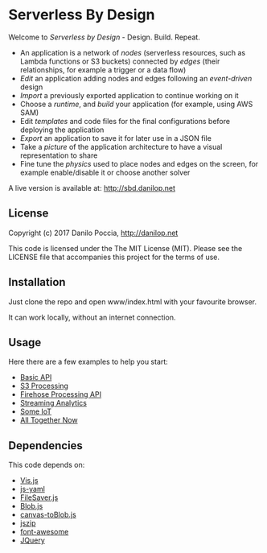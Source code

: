 # Serverless By Design

Welcome to _Serverless by Design_ - Design. Build. Repeat.

- An application is a network of _nodes_ (serverless resources, such as Lambda functions or S3 buckets) connected by _edges_ (their relationships, for example a trigger or a data flow)
- _Edit_ an application adding nodes and edges following an _event-driven_ design
- _Import_ a previously exported application to continue working on it
- Choose a _runtime_, and _build_ your application (for example, using AWS SAM)
- Edit _templates_ and code files for the final configurations before deploying the application
- _Export_ an application to save it for later use in a JSON file
- Take a _picture_ of the application architecture to have a visual representation to share
- Fine tune the _physics_ used to place nodes and edges on the screen, for example enable/disable it or choose another solver

A live version is available at: http://sbd.danilop.net


## License

Copyright (c) 2017 Danilo Poccia, http://danilop.net

This code is licensed under the The MIT License (MIT). Please see the LICENSE file that accompanies this project for the terms of use.


## Installation

Just clone the repo and open www/index.html with your favourite browser.

It can work locally, without an internet connection.


## Usage

Here there are a few examples to help you start:

- [Basic API](https://sbd.danilop.net/?import=examples/basic-api.json)
- [S3 Processing](https://sbd.danilop.net/?import=examples/s3-processing.json)
- [Firehose Processing API](https://sbd.danilop.net/?import=examples/firehose.json)
- [Streaming Analytics](https://sbd.danilop.net/?import=examples/stream-test.json)
- [Some IoT](https://sbd.danilop.net/?import=examples/iot.json)
- [All Together Now](https://sbd.danilop.net/?import=examples/full-app.json)


## Dependencies

This code depends on:
- [Vis.js](http://visjs.org)
- [js-yaml](http://nodeca.github.io/js-yaml/)
- [FileSaver.js](https://github.com/eligrey/FileSaver.js/)
- [Blob.js](https://github.com/eligrey/Blob.js)
- [canvas-toBlob.js](https://github.com/eligrey/canvas-toBlob.js)
- [jszip](https://stuk.github.io/jszip/)
- [font-awesome](http://fontawesome.io)
- [JQuery](https://jquery.com)

